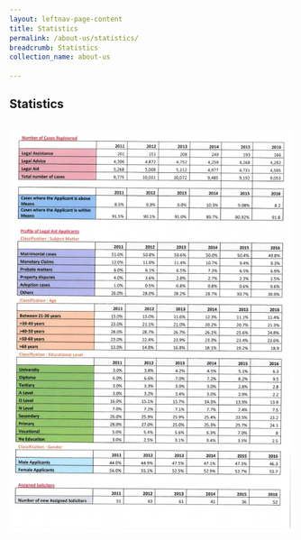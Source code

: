 ```yaml
---
layout: leftnav-page-content
title: Statistics
permalink: /about-us/statistics/
breadcrumb: Statistics
collection_name: about-us

---
```


Statistics
---

<div class="image">
    <br><img src="/images/1498802839311.jpg" title="Statistics" alt="Statistics">
</div>
